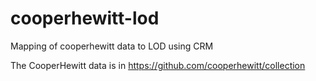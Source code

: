 cooperhewitt-lod
================

Mapping of cooperhewitt data to LOD using CRM

The CooperHewitt data is in https://github.com/cooperhewitt/collection
